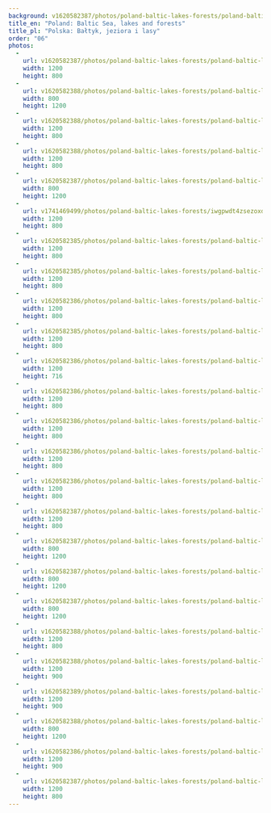 ```yaml
---
background: v1620582387/photos/poland-baltic-lakes-forests/poland-baltic-lakes-forests-13_cqslpj.jpg
title_en: "Poland: Baltic Sea, lakes and forests"
title_pl: "Polska: Bałtyk, jeziora i lasy"
order: "06"
photos:
  -
    url: v1620582387/photos/poland-baltic-lakes-forests/poland-baltic-lakes-forests-13_cqslpj.jpg
    width: 1200
    height: 800
  -
    url: v1620582388/photos/poland-baltic-lakes-forests/poland-baltic-lakes-forests-21_whnxcy.jpg
    width: 800
    height: 1200
  -
    url: v1620582388/photos/poland-baltic-lakes-forests/poland-baltic-lakes-forests-18_d2ouaj.jpg
    width: 1200
    height: 800
  -
    url: v1620582388/photos/poland-baltic-lakes-forests/poland-baltic-lakes-forests-19_lw3p65.jpg
    width: 1200
    height: 800
  -
    url: v1620582387/photos/poland-baltic-lakes-forests/poland-baltic-lakes-forests-12_vofvav.jpg
    width: 800
    height: 1200
  -
    url: v1741469499/photos/poland-baltic-lakes-forests/iwgpwdt4zsezoxdqdift.jpg
    width: 1200
    height: 800
  -
    url: v1620582385/photos/poland-baltic-lakes-forests/poland-baltic-lakes-forests-3_cqxbag.jpg
    width: 1200
    height: 800
  -
    url: v1620582385/photos/poland-baltic-lakes-forests/poland-baltic-lakes-forests-4_cp9ejr.jpg
    width: 1200
    height: 800
  -
    url: v1620582386/photos/poland-baltic-lakes-forests/poland-baltic-lakes-forests-11_uozevc.jpg
    width: 1200
    height: 800
  -
    url: v1620582385/photos/poland-baltic-lakes-forests/poland-baltic-lakes-forests-5_oj2fhg.jpg
    width: 1200
    height: 800
  -
    url: v1620582386/photos/poland-baltic-lakes-forests/poland-baltic-lakes-forests-6_s7gpg4.jpg
    width: 1200
    height: 716
  -
    url: v1620582386/photos/poland-baltic-lakes-forests/poland-baltic-lakes-forests-7_m3wk5l.jpg
    width: 1200
    height: 800
  -
    url: v1620582386/photos/poland-baltic-lakes-forests/poland-baltic-lakes-forests-8_flqzsl.jpg
    width: 1200
    height: 800
  -
    url: v1620582386/photos/poland-baltic-lakes-forests/poland-baltic-lakes-forests-9_vz9woj.jpg
    width: 1200
    height: 800
  -
    url: v1620582386/photos/poland-baltic-lakes-forests/poland-baltic-lakes-forests-10_szv9kd.jpg
    width: 1200
    height: 800
  -
    url: v1620582387/photos/poland-baltic-lakes-forests/poland-baltic-lakes-forests-14_vzskio.jpg
    width: 1200
    height: 800
  -
    url: v1620582387/photos/poland-baltic-lakes-forests/poland-baltic-lakes-forests-15_n1oxqd.jpg
    width: 800
    height: 1200
  -
    url: v1620582387/photos/poland-baltic-lakes-forests/poland-baltic-lakes-forests-16_svzliw.jpg
    width: 800
    height: 1200
  -
    url: v1620582387/photos/poland-baltic-lakes-forests/poland-baltic-lakes-forests-17_wlij23.jpg
    width: 800
    height: 1200
  -
    url: v1620582388/photos/poland-baltic-lakes-forests/poland-baltic-lakes-forests-20_risnqx.jpg
    width: 1200
    height: 800
  -
    url: v1620582388/photos/poland-baltic-lakes-forests/poland-baltic-lakes-forests-22_zehx0l.jpg
    width: 1200
    height: 900
  -
    url: v1620582389/photos/poland-baltic-lakes-forests/poland-baltic-lakes-forests-23_uylhsr.jpg
    width: 1200
    height: 900
  -
    url: v1620582388/photos/poland-baltic-lakes-forests/poland-baltic-lakes-forests-24_j3riq3.jpg
    width: 800
    height: 1200
  -
    url: v1620582386/photos/poland-baltic-lakes-forests/poland-baltic-lakes-forests-1_bjqsrg.jpg
    width: 1200
    height: 900
  -
    url: v1620582387/photos/poland-baltic-lakes-forests/poland-baltic-lakes-forests-2_hygmzs.jpg
    width: 1200
    height: 800
---
```

